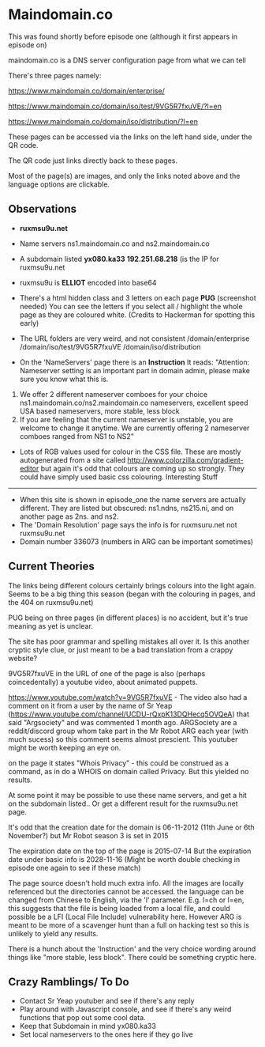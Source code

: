 Maindomain.co
=============

This was found shortly before episode one (although it first appears in episode on)

maindomain.co is a DNS server configuration page from what we can tell

There's three pages namely:

https://www.maindomain.co/domain/enterprise/

https://www.maindomain.co/domain/iso/test/9VG5R7fxuVE/?l=en

https://www.maindomain.co/domain/iso/distribution/?l=en

These pages can be accessed via the links on the left hand side, under the QR code. 

The QR code just links directly back to these pages. 

Most of the page(s) are images, and only the links noted above and the language options are clickable. 

Observations
------------

- **ruxmsu9u.net**
- Name servers ns1.maindomain.co and ns2.maindomain.co
- A subdomain listed **yx080.ka33** **192.251.68.218** (is the IP for ruxmsu9u.net
- ruxmsu9u is **ELLIOT** encoded into base64
- There's a html hidden class and 3 letters on each page **PUG** (screenshot needed)
  You can see the letters if you select all / highlight the whole page as they are coloured white. (Credits to Hackerman for spotting this early)
- The URL folders are very weird, and not consistent
  /domain/enterprise
  /domain/iso/test/9VG5R7fxuVE
  /domain/iso/distribution
  
- On the 'NameServers' page there is an **Instruction**
It reads:
"Attention: Nameserver setting is an important part in domain admin, please make sure you know what this is.
1. We offer 2 different nameserver comboes for your choice
ns1.maindomain.co/ns2.maindomain.co nameservers, excellent speed
USA based nameservers, more stable, less block
2. If you are feeling that the current nameserver is unstable, you are welcome to change it anytime. We are currently offering 2 nameserver comboes ranged from NS1 to NS2"

- Lots of RGB values used for colour in the CSS file. 
  These are mostly autogenerated from a site called http://www.colorzilla.com/gradient-editor but again it's odd that colours are coming up so strongly. They could have simply used basic css colouring. 
Interesting Stuff
-----------------

- When this site is shown in episode_one the name servers are actually different. 
  They are listed but obscured: ns1.ndns, ns215.ni, and on another page as 2ns. and ns2.
- The 'Domain Resolution' page says the info is for ruxmsuru.net not ruxmsu9u.net
- Domain number 336073 (numbers in ARG can be important sometimes)


Current Theories
----------------
The links being different colours certainly brings colours into the light again. Seems to be a big thing this season (began with the colouring in pages, and the 404 on ruxmsu9u.net)

PUG being on three pages (in different places) is no accident, but it's true meaning as yet is unclear. 

The site has poor grammar and spelling mistakes all over it. Is this another cryptic style clue, or just meant to be a bad translation from a crappy website?


9VG5R7fxuVE in the URL of one of the page is also (perhaps coincedentally) a youtube video, about animated puppets. 

https://www.youtube.com/watch?v=9VG5R7fxuVE - The video also had a comment on it from a user by the name of Sr Yeap (https://www.youtube.com/channel/UCDU-rQxpK13DQHecq5OVQeA) that said "Argsociety" and was commented 1 month ago. 
ARGSociety are a reddit/discord group whom take part in the Mr Robot ARG each year (with much sucess) so this comment seems almost prescient. This youtuber might be worth keeping an eye on. 

on the page it states "Whois Privacy" - this could be construed as a command, as in do a WHOIS on domain called Privacy. But this yielded no results. 

At some point it may be possible to use these name servers, and get a hit on the subdomain listed.. Or get a different result for the ruxmsu9u.net page. 

It's odd that the creation date for the domain is 06-11-2012 (11th June or 6th November?) but Mr Robot season 3 is set in 2015

The expiration date on the top of the page is 2015-07-14
But the expiration date under basic info is 2028-11-16 
(Might be worth double checking in episode one again to see if these match)

The page source doesn't hold much extra info. All the images are locally referenced but the directories cannot be accessed.
the language can be changed from Chinese to English, via the 'l' parameter. 
E.g. l=ch or l=en, this suggests that the file is being loaded from a local file, and could possible be a LFI (Local File Include) vulnerability here. However ARG is meant to be more of a scavenger hunt than a full on hacking test so this is unlikely to yield any results. 

There is a hunch about the 'Instruction' and the very choice wording around things like "more stable, less block". There could be something cryptic here.

Crazy Ramblings/ To Do
----------------------

- Contact Sr Yeap youtuber and see if there's any reply
- Play around with Javascript console, and see if there's any weird functions that pop out some cool data.
- Keep that Subdomain in mind yx080.ka33
- Set local nameservers to the ones here if they go live
